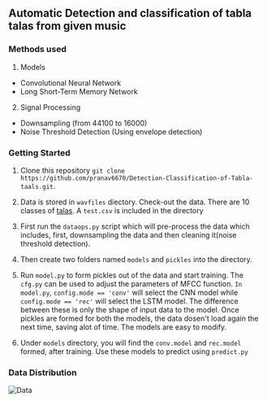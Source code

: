 ## Automatic Detection and classification of tabla talas from given music

### Methods used

1. Models
  * Convolutional Neural Network 
  * Long Short-Term Memory Network
  
2. Signal Processing
  * Downsampling (from 44100 to 16000)
  * Noise Threshold Detection (Using envelope detection)
  

### Getting Started

1. Clone this repository `git clone https://github.com/pranav6670/Detection-Classification-of-Tabla-taals.git`.

2. Data is stored in `wavfiles` diectory. Check-out the data. There are 10 classes of [talas](https://en.wikipedia.org/wiki/Tala_(music)). A `test.csv` is included in the directory 

3. First run the `dataops.py` script which will pre-process the data which includes, first, downsampling the data and then cleaning it(noise threshold detection).

4. Then create two folders named `models` and `pickles` into the directory.

5. Run `model.py` to form pickles out of the data and start training. The `cfg.py` can be used to adjust the parameters of MFCC function. `In model.py`, `config.mode == 'conv'` will select the CNN model while `config.mode == 'rec'` will select the LSTM model. The difference between these is only the shape of input data to the model. Once pickles are formed for both the models, the data dosen't load again the next time, saving alot of time. The models are easy to modify.

6. Under `models` directory, you will find the `conv.model` and `rec.model` formed, after training. Use these models to predict using `predict.py`

### Data Distribution

![Data](https://github.com/pranav6670/Detection-Classification-of-Tabla-taals/blob/master/distribution.png)



  
  
